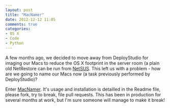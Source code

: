 ```yaml
---
layout: post
title: "MacNamer"
date: 2012-12-12 11:05
comments: true
categories: 
- OS X
- Code
- Python
---
```

A few months ago, we decided to move away from DeployStudio for imaging our Macs to reduce the OS X footprint in the server room (a plain old NetRestore can be run from [NetSUS](https://jamfnation.jamfsoftware.com/viewProduct.html?id=180&view=info). This left us with a problem - how are we going to name our Macs now (a task previously performed by DeployStudio)?

Enter [MacNamer](https://github.com/grahamgilbert/macnamer). It's usage and installation is detailled in the Readme file, please fork, try to break, file pull requests. This has been in production for several months at work, but I'm sure someone will manage to make it break!